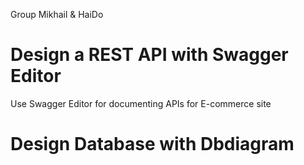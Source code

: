 Group Mikhail & HaiDo

# Design a REST API with Swagger Editor

Use Swagger Editor for documenting APIs for E-commerce site

# Design Database with Dbdiagram
